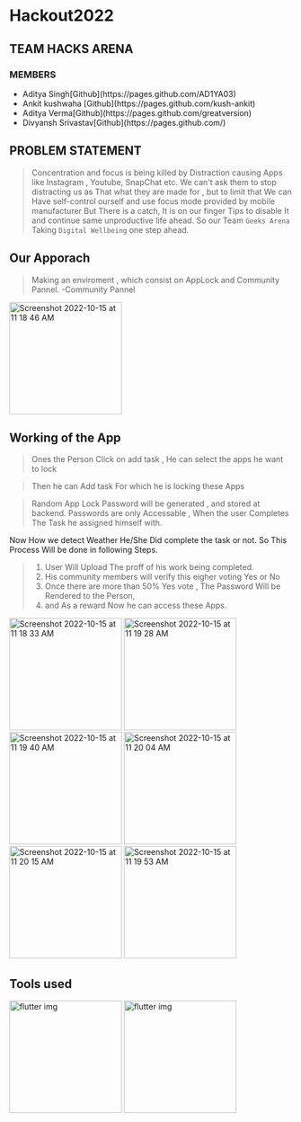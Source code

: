 # Hackout2022

## TEAM HACKS ARENA 
### MEMBERS
<ul>
<li>Aditya Singh[Github](https://pages.github.com/AD1YA03)</li>
<li>Ankit kushwaha [Github](https://pages.github.com/kush-ankit)</li>
<li>Aditya Verma[Github](https://pages.github.com/greatversion)</li>
<li>Divyansh Srivastav[Github](https://pages.github.com/)</li>
</ul>

## PROBLEM STATEMENT
>Concentration and focus is being killed by Distraction causing Apps like Instagram , Youtube, SnapChat etc.
We can't ask them to stop distracting us as That what they are made for , but to limit that We can Have self-control ourself and use focus mode provided by mobile manufacturer But There is a catch, It is on our finger Tips to disable It and continue same unproductive life ahead. 
So our Team `Geeks Arena` Taking `Digital Wellbeing` one step ahead.

## Our Apporach
>Making an enviroment , which consist on AppLock and Community Pannel.
-Community Pannel
<img width="200" alt="Screenshot 2022-10-15 at 11 18 46 AM" src="https://user-images.githubusercontent.com/90272291/195973091-6428f2bd-4c19-45e0-a431-841c97495983.png">

## Working of the App

>Ones the Person Click on add task , He can select the apps he want to lock

>Then he can Add task For which he is locking these Apps

>Random App Lock Password will be generated , and stored at backend.
>Passwords are only Accessable , When the user Completes The Task he assigned himself with.

Now How we detect Weather He/She Did complete the task or not.
So This Process Will be done in following Steps.
>1. User Will Upload The proff of his work being completed.
>2. His community members will verify this eigher voting Yes or No
>3. Once there are more than 50% Yes vote , The Password Will be Rendered to the Person,
>4. and As a reward Now he can access these Apps.
<div display="inline">
<img width="200" alt="Screenshot 2022-10-15 at 11 18 33 AM" src="https://user-images.githubusercontent.com/90272291/195973106-9bf6ca04-d435-4120-b064-7b5a25cadbfd.png">

<img width="200" alt="Screenshot 2022-10-15 at 11 19 28 AM" src="https://user-images.githubusercontent.com/90272291/195973123-9d64e92e-095c-44dc-9cb3-401e3f7a7fec.png">
<img width="200" alt="Screenshot 2022-10-15 at 11 19 40 AM" src="https://user-images.githubusercontent.com/90272291/195973130-07261de2-5a09-4165-8a59-b400af956b89.png">

<img width="200" alt="Screenshot 2022-10-15 at 11 20 04 AM" src="https://user-images.githubusercontent.com/90272291/195973166-8f3f7382-2402-4915-948e-7034288b0cdb.png">

<img width="200" alt="Screenshot 2022-10-15 at 11 20 15 AM" src="https://user-images.githubusercontent.com/90272291/195973177-bcf108ae-ef5c-428f-b5ef-cc15fd7b9acb.png">
<img width="200" alt="Screenshot 2022-10-15 at 11 19 53 AM" src="https://user-images.githubusercontent.com/90272291/195973159-9175042b-f44b-4d89-a391-b2f097ea7543.png">
</div>

## Tools used
<img width="200" alt="flutter img" src="https://upload.wikimedia.org/wikipedia/commons/1/17/Google-flutter-logo.png">
<img width="200" alt="flutter img" src="https://upload.wikimedia.org/wikipedia/commons/b/bd/Firebase_Logo.png">


